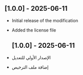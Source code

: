 ## [1.0.0] - 2025-06-11
- Initial release of the modification
- Added the license file

  ## [1.0.0] - 2025-06-11
- الإصدار الأولي للتعديل
- إضافة ملف الترخيص

